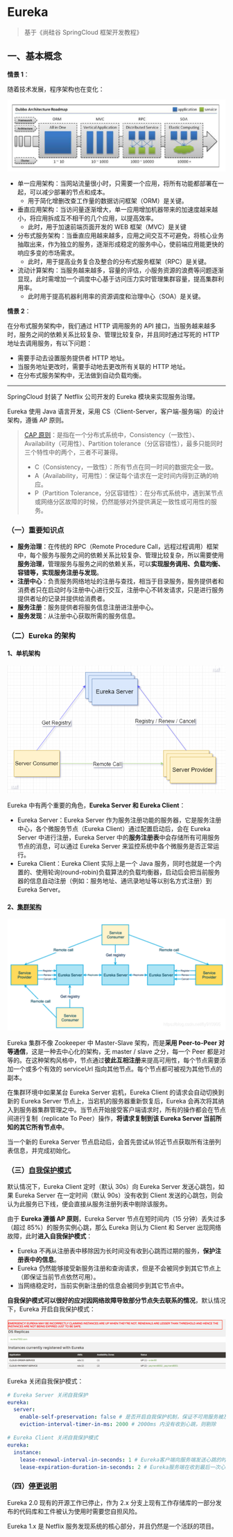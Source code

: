 # Eureka

> 基于《尚硅谷 SpringCloud 框架开发教程》

## 一、基本概念

**情景 1**：

随着技术发展，程序架构也在变化：

![程序架构的演变](./程序架构的演变.png)

- 单一应用架构：当网站流量很小时，只需要一个应用，将所有功能都部署在一起，可以减少部署的节点和成本。
  - 用于简化增删改查工作量的数据访问框架（ORM）是关键。
- 垂直应用架构：当访问量逐渐增大，单一应用增加机器带来的加速度越来越小，将应用拆成互不相干的几个应用，以提高效率。
  - 此时，用于加速前端页面开发的 WEB 框架（MVC）是关键
- 分布式服务架构：当垂直应用越来越多，应用之间交互不可避免，将核心业务抽取出来，作为独立的服务，逐渐形成稳定的服务中心，使前端应用能更快的响应多变的市场需求。
  - 此时，用于提高业务复合及整合的分布式服务框架（RPC）是关键。
- 流动计算架构：当服务越来越多，容量的评估，小服务资源的浪费等问题逐渐显现，此时需增加一个调度中心基于访问压力实时管理集群容量，提高集群利用率。
  - 此时用于提高机器利用率的资源调度和治理中心（SOA）是关键。

**情景 2**：

在分布式服务架构中，我们通过 HTTP 调用服务的 API 接口，当服务越来越多时，服务之间的依赖关系比较复杂、管理比较复杂，并且同时通过写死的 HTTP 地址去调用服务，有以下问题：

- 需要手动去设置服务提供者 HTTP 地址。
- 当服务地址更改时，需要手动地去更改所有关联的 HTTP 地址。
- 在分布式服务架构中，无法做到自动负载均衡。

---

SpringCloud 封装了 Netflix 公司开发的 Eureka 模块来实现服务治理。

Eureka 使用 Java 语言开发，采用 CS（Client-Server，客户端-服务端）的设计架构，遵循 AP 原则。

> [CAP 原则](https://blog.csdn.net/yeyazhishang/article/details/80758354)：是指在一个分布式系统中，Consistency（一致性）、 Availability（可用性）、Partition tolerance（分区容错性），最多只能同时三个特性中的两个，三者不可兼得。
>
> - C（Consistency，一致性）：所有节点在同一时间的数据完全一致。
> - A（Availability，可用性）：保证每个请求在一定时间内得到正确的响应。
> - P（Partition Tolerance，分区容错性）：在分布式系统中，遇到某节点或网络分区故障的时候，仍然能够对外提供满足一致性或可用性的服务。

### （一）重要知识点

- **服务治理**：在传统的 RPC（Remote Procedure Call，远程过程调用）框架中，每个服务与服务之间的依赖关系比较复杂、管理比较复杂，所以需要使用**服务治理**，管理服务与服务之间的依赖关系，可以**实现服务调用、负载均衡、容错等，实现服务注册与发现**。
- **注册中心**：负责服务网络地址的注册与查找，相当于目录服务，服务提供者和消费者只在启动时与注册中心进行交互，注册中心不转发请求，只是进行服务提供者址的记录并提供给消费者。
- **服务注册**：服务提供者将服务信息注册进注册中心。
- **服务发现**：从注册中心获取所需的服务信息。

### （二）Eureka 的架构

#### 1、单机架构

![Eureka架构](./Eureka架构.png)

Eureka 中有两个重要的角色，**Eureka Server 和 Eureka Client**：

- Eureka Server：Eureka Server 作为服务注册功能的服务器，它是服务注册中心，各个微服务节点（Eureka Client）通过配置启动后，会在 Eureka Server 中进行注册，Eureka Server 中的**服务注册表**中会存储所有可用服务节点的消息，可以通过 Eureka Server 来监控系统中各个微服务是否正常运行。
- Eureka Client：Eureka Client 实际上是一个 Java 服务，同时也就是一个内置的、使用轮询(round-robin)负载算法的负载均衡器，启动后会把当前服务器的信息自动注册（例如：服务地址、通讯录地址等以别名方式注册）到 Eureka Server。

#### 2、[集群架构](https://blog.csdn.net/fly910905/article/details/100023415)

![Eureka集群架构](./Eureka集群架构.png)

Eureka 集群不像 Zookeeper 中 Master-Slave 架构，而是**采用 Peer-to-Peer 对等通信**，这是一种去中心化的架构，无 master / slave 之分，每一个 Peer 都是对等的。在这种架构风格中，节点通过**彼此互相注册**来提高可用性，每个节点需要添加一个或多个有效的 serviceUrl 指向其他节点。每个节点都可被视为其他节点的副本。

在集群环境中如果某台 Eureka Server 宕机，Eureka Client 的请求会自动切换到新的 Eureka Server 节点上，当宕机的服务器重新恢复后，Eureka 会再次将其纳入到服务器集群管理之中。当节点开始接受客户端请求时，所有的操作都会在节点间进行复制（replicate To Peer）操作，**将请求复制到该 Eureka Server 当前所知的其它所有节点中**。

当一个新的 Eureka Server 节点启动后，会首先尝试从邻近节点获取所有注册列表信息，并完成初始化。

### （三）[自我保护模式](https://github.com/Netflix/eureka/wiki/Understanding-Eureka-Peer-to-Peer-Communication)

默认情况下，Eureka Client 定时（默认 30s）向 Eureka Server 发送心跳包，如果 Eureka Server 在一定时间（默认 90s）没有收到 Client 发送的心跳包，则会认为此服务已下线，便会直接从服务注册列表中剔除该服务。

由于 **Eureka 遵循 AP 原则**，Eureka Server 节点在短时间内（15 分钟）丢失过多（超过 85%）的服务实例心跳，那么 Eureka 则认为 Client 和 Server 出现网络故障，此时**进入自我保护模式**：

- Eureka 不再从注册表中移除因为长时间没有收到心跳而过期的服务，**保护注册表中的信息**。
- Eureka 仍然能够接受新服务注册和查询请求，但是不会被同步到其它节点上（即保证当前节点依然可用）。
- 当网络稳定时，当前实例新注册的信息会被同步到其它节点中。

**自我保护模式可以很好的应对因网络故障导致部分节点失去联系的情况**，默认情况下，Eureka 开启自我保护模式：

![Eureka自我保护机制开启时的提示](./Eureka自我保护机制开启时的提示.png)

Eureka 关闭自我保护模式：

```yml
# Eureka Server 关闭自我保护
eureka:
  server:
    enable-self-preservation: false # 是否开启自我保护机制，保证不可用服务被及时踢除，默认开启
    eviction-interval-timer-in-ms: 2000 # 2000ms 内没有收到心跳，则剔除
```

```yml
# Eureka Client 关闭自我保护模式
eureka:
  instance:
    lease-renewal-interval-in-seconds: 1 # Eureka客户端向服务端发送心跳的时间间隔，单位为秒(默认是30秒)
    lease-expiration-duration-in-seconds: 2 # Eureka服务端在收到最后一次心跳后等待时间上限，单位为秒(默认是90秒)，超时将剔除服务
```

### （四）[停更说明](https://github.com/Netflix/eureka/wiki)

Eureka 2.0 现有的开源工作已停止，作为 2.x 分支上现有工作存储库的一部分发布的代码库和工件被认为使用时需要您自担风险。

Eureka 1.x 是 Netflix 服务发现系统的核心部分，并且仍然是一个活跃的项目。
